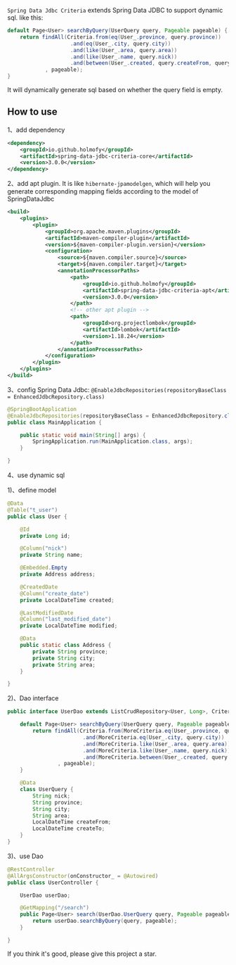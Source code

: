 `Spring Data Jdbc Criteria` extends Spring Data JDBC to support dynamic sql. like this:

```java
default Page<User> searchByQuery(UserQuery query, Pageable pageable) {
    return findAll(Criteria.from(eq(User_.province, query.province))
                    .and(eq(User_.city, query.city))
                    .and(like(User_.area, query.area))
                    .and(like(User_.name, query.nick))
                    .and(between(User_.created, query.createFrom, query.createTo))
            , pageable);
}
```

It will dynamically generate sql based on whether the query field is empty.

## How to use 

1、add dependency
```xml
<dependency>
    <groupId>io.github.holmofy</groupId>
    <artifactId>spring-data-jdbc-criteria-core</artifactId>
    <version>3.0.0</version>
</dependency>
```

2、add apt plugin. It is like `hibernate-jpamodelgen`, which will help you generate corresponding mapping fields according to the model of SpringDataJdbc
```xml
<build>
    <plugins>
        <plugin>
            <groupId>org.apache.maven.plugins</groupId>
            <artifactId>maven-compiler-plugin</artifactId>
            <version>${maven-compiler-plugin.version}</version>
            <configuration>
                <source>${maven.compiler.source}</source>
                <target>${maven.compiler.target}</target>
                <annotationProcessorPaths>
                    <path>
                        <groupId>io.github.holmofy</groupId>
                        <artifactId>spring-data-jdbc-criteria-apt</artifactId>
                        <version>3.0.0</version>
                    </path>
                    <!-- other apt plugin -->
                    <path>
                        <groupId>org.projectlombok</groupId>
                        <artifactId>lombok</artifactId>
                        <version>1.18.24</version>
                    </path>
                </annotationProcessorPaths>
            </configuration>
        </plugin>
    </plugins>
</build>
```

3、config Spring Data Jdbc: `@EnableJdbcRepositories(repositoryBaseClass = EnhancedJdbcRepository.class)`

```java
@SpringBootApplication
@EnableJdbcRepositories(repositoryBaseClass = EnhancedJdbcRepository.class)
public class MainApplication {

    public static void main(String[] args) {
        SpringApplication.run(MainApplication.class, args);
    }

}
```

4、use dynamic sql

1)、define model
```java
@Data
@Table("t_user")
public class User {

    @Id
    private Long id;

    @Column("nick")
    private String name;

    @Embedded.Empty
    private Address address;

    @CreatedDate
    @Column("create_date")
    private LocalDateTime created;

    @LastModifiedDate
    @Column("last_modified_date")
    private LocalDateTime modified;

    @Data
    public static class Address {
        private String province;
        private String city;
        private String area;
    }

}
```
2)、Dao interface
```java
public interface UserDao extends ListCrudRepository<User, Long>, CriteriaExecutor<User> {

    default Page<User> searchByQuery(UserQuery query, Pageable pageable) {
        return findAll(Criteria.from(MoreCriteria.eq(User_.province, query.province))
                        .and(MoreCriteria.eq(User_.city, query.city))
                        .and(MoreCriteria.like(User_.area, query.area))
                        .and(MoreCriteria.like(User_.name, query.nick))
                        .and(MoreCriteria.between(User_.created, query.createFrom, query.createTo))
                , pageable);
    }

    @Data
    class UserQuery {
        String nick;
        String province;
        String city;
        String area;
        LocalDateTime createFrom;
        LocalDateTime createTo;
    }
}
```
3)、use Dao
```java
@RestController
@AllArgsConstructor(onConstructor_ = @Autowired)
public class UserController {

    UserDao userDao;

    @GetMapping("/search")
    public Page<User> search(UserDao.UserQuery query, Pageable pageable) {
        return userDao.searchByQuery(query, pageable);
    }

}
```

If you think it's good, please give this project a star.
